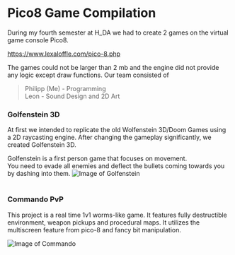 # Pico8 Game Compilation

During my fourth semester at H_DA we had to create 2 games on the virtual game console Pico8.

https://www.lexaloffle.com/pico-8.php


The games could not be larger than 2 mb and the engine did not provide any logic except draw functions.
Our team consisted of

>Philipp (Me) - Programming<br>
>Leon - Sound Design and 2D Art

### Golfenstein 3D
At first we intended to replicate the old Wolfenstein 3D/Doom Games using a 2D raycasting engine.
After changing the gameplay significantly, we created Golfenstein 3D.

Golfenstein is a first person game that focuses on movement. <br>
You need to evade all enemies and deflect the bullets coming towards you by dashing into them.
![Image of Golfenstein](https://overview-ow.com/saphirah/Doom2D_5.gif)
<br><br>



### Commando PvP
This project is a real time 1v1 worms-like game. It features fully destructible environment, weapon pickups and procedural maps.
It utilizes the multiscreen feature from pico-8 and fancy bit manipulation.

![Image of Commando](https://overview-ow.com/saphirah/commando.gif)

